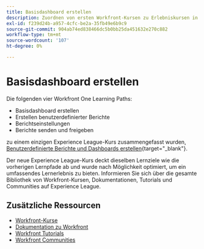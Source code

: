 ```yaml
---
title: Basisdashboard erstellen
description: Zuordnen von ersten Workfront-Kursen zu Erlebniskursen in Liga-Kursen
exl-id: f239d24b-a957-4cfc-be2a-35fb49e6b9c9
source-git-commit: 904ab74ed838466dc5b0bb25da451632e270c882
workflow-type: tm+mt
source-wordcount: '107'
ht-degree: 0%

---
```


# Basisdashboard erstellen

Die folgenden vier Workfront One Learning Paths:

* Basisdashboard erstellen
* Erstellen benutzerdefinierter Berichte
* Berichtseinstellungen
* Berichte senden und freigeben

zu einem einzigen Experience League-Kurs zusammengefasst wurden, [Benutzerdefinierte Berichte und Dashboards erstellen](https://experienceleague.adobe.com/?recommended=Workfront-U-1-2022.3.reporting){target="_blank"}.

Der neue Experience League-Kurs deckt dieselben Lernziele wie die vorherigen Lernpfade ab und wurde nach Möglichkeit optimiert, um ein umfassendes Lernerlebnis zu bieten.  Informieren Sie sich über die gesamte Bibliothek von Workfront-Kursen, Dokumentationen, Tutorials und Communities auf Experience League.

## Zusätzliche Ressourcen

* [Workfront-Kurse](https://experienceleague.adobe.com/?lang=en&amp;Solution=Workfront#courses)
* [Dokumentation zu Workfront](https://experienceleague.adobe.com/docs/workfront.html)
* [Workfront Tutorials](https://experienceleague.adobe.com/docs/workfront-learn/tutorials-workfront/home.html)
* [Workfront Communities](https://experienceleaguecommunities.adobe.com/t5/workfront/ct-p/workfront)
